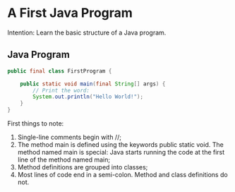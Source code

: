 # A First Java Program

Intention: Learn the basic structure of a Java program.

## Java Program

```java
public final class FirstProgram {

    public static void main(final String[] args) {
        // Print the word:
        System.out.println("Hello World!");
    }
}
```

First things to note:

1. Single-line comments begin with //;
2. The method main is defined using the keywords public static void. The method named main is special: Java starts running 
   the code at the first line of the method named main;
3. Method definitions are grouped into classes;
5. Most lines of code end in a semi-colon. Method and class definitions do not.
